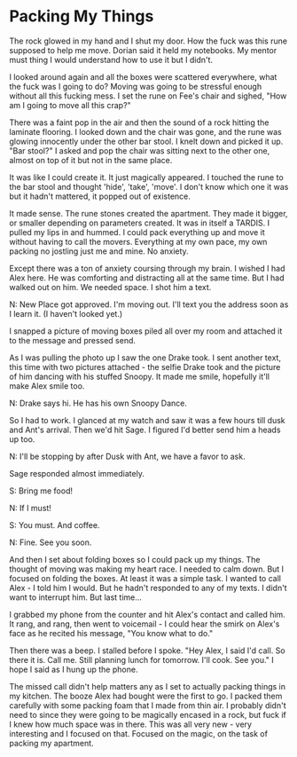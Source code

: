 #  Packing My Things

The rock glowed in my hand and I shut my door. How the fuck was this rune
supposed to help me move. Dorian said it held my notebooks. My mentor must thing
I would understand how to use it but I didn't.

I looked around again and all the boxes were scattered everywhere, what the fuck
was I going to do? Moving was going to be stressful enough without all this
fucking mess. I set the rune on Fee's chair and sighed, "How am I going to move
all this crap?"

There was a faint pop in the air and then the sound of a rock hitting the
laminate flooring. I looked down and the chair was gone, and the rune was
glowing innocently under the other bar stool. I knelt down and picked it up.
"Bar stool?" I asked and pop the chair was sitting next to the other one, almost
on top of it but not in the same place.

It was like I could create it. It just magically appeared. I touched the rune to
the bar stool and thought 'hide', 'take', 'move'. I don't know which one it was
but it hadn't mattered, it popped out of existence.

It made sense. The rune stones created the apartment. They made it bigger, or
smaller depending on parameters created. It was in itself a TARDIS. I pulled my
lips in and hummed. I could pack everything up and move it without having to
call the movers. Everything at my own pace, my own packing no jostling just me
and mine. No anxiety.

Except there was a ton of anxiety coursing through my brain. I wished I had Alex
here. He was comforting and distracting all at the same time. But I had walked
out on him. We needed space. I shot him a text.

N: New Place got approved. I'm moving out. I'll text you the address soon as I
learn it. (I haven't looked yet.)

I snapped a picture of moving boxes piled all over my room and attached it to
the message and pressed send.

As I was pulling the photo up I saw the one Drake took. I sent another text,
this time with two pictures attached - the selfie Drake took and the picture of
him dancing with his stuffed Snoopy. It made me smile, hopefully it'll make Alex
smile too.

N: Drake says hi. He has his own Snoopy Dance.

So I had to work. I glanced at my watch and saw it was a few hours till dusk and
Ant's arrival. Then we'd hit Sage. I figured I'd better send him a heads up too.

N: I'll be stopping by after Dusk with Ant, we have a favor to ask.

Sage responded almost immediately.

S: Bring me food!

N: If I must!

S: You must. And coffee.

N: Fine. See you soon.

And then I set about folding boxes so I could pack up my things. The thought of
moving was making my heart race. I needed to calm down. But I focused on folding
the boxes. At least it was a simple task. I wanted to call Alex - I told him I
would. But he hadn't responded to any of my texts. I didn't want to interrupt
him. But last time…

I grabbed my phone from the counter and hit Alex's contact and called him. It
rang, and rang, then went to voicemail - I could hear the smirk on Alex's face
as he recited his message, "You know what to do."

Then there was a beep. I stalled before I spoke. "Hey Alex, I said I'd call. So
there it is. Call me. Still planning lunch for tomorrow. I'll cook. See you." I
hope I said as I hung up the phone.

The missed call didn't help matters any as I set to actually packing things in
my kitchen. The booze Alex had bought were the first to go. I packed them
carefully with some packing foam that I made from thin air. I probably didn't
need to since they were going to be magically encased in a rock, but fuck if I
knew how much space was in there. This was all very new - very interesting and I
focused on that. Focused on the magic, on the task of packing my apartment.

